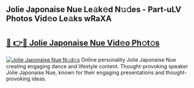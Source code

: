 ## Jolie Japonaise Nue Le𝚊k𝚎d N𝚞𝚍es - Part-uLV Photos Vid𝚎o Le𝚊ks wRaXA

# <h2><a href="http://fb7lh0.evod.top/?m=Jolie+Japonaise+Nue">🔗 👉🔴 Jolie Japonaise Nue Vid𝚎o Ph𝚘t𝚘s</a></h2>

[![Jolie Japonaise Nue N𝚞d𝚎s](https://i.imgur.com/8V9OHl7.gif)](http://fb7lh0.evod.top/?m=Jolie+Japonaise+Nue)
Online personality Jolie Japonaise Nue creating engaging dance and lifestyle content. Thought-provoking speaker Jolie Japonaise Nue, known for their engaging presentations and thought-provoking ideas. 
